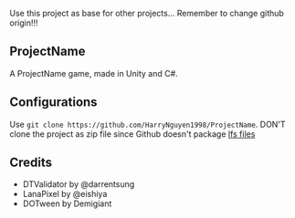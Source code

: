 Use this project as base for other projects...
Remember to change github origin!!!

## ProjectName
A ProjectName game, made in Unity and C#.

## Configurations
Use `git clone https://github.com/HarryNguyen1998/ProjectName`. DON'T clone the project as zip file
since Github doesn't package [lfs files](https://github.com/lgsvl/simulator/issues/502)

## Credits
- DTValidator by @darrentsung
- LanaPixel by @eishiya
- DOTween by Demigiant